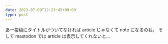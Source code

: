 ```yaml
---
date: 2023-07-09T12:23:45+09:00
type: post
---
```


あー投稿にタイトルがついてなければ article じゃなくて note になるのね。
そして mastodon では article は表示してくれないと...
